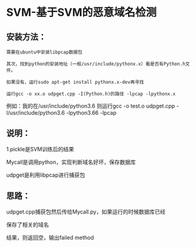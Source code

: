 SVM-基于SVM的恶意域名检测
==========================


安装方法：
----------


 	需要在ubuntu中安装libpcap数据包
        
	其次，找到python的安装地址（一般/usr/include/pythonx.x）看是否有Python.h文件。
        
	如果没有，运行sudo apt-get install pythonx.x-dev再寻找

	运行gcc -o xx.o udpget.cpp -I(Python.h)的路径 -lpcap -lpythonx.x
	
  例如：我的在/usr/include/python3.6 则运行gcc -o test.o udpget.cpp -I/usr/include/python3.6 -lpython3.66 -lpcap
  

说明：
-----

  1.pickle是SVM训练后的结果
  
  Mycall是调用python，实现判断域名好坏，保存数据库
  
  udpget是利用libpcap进行捕获包
  
  
思路：
-----
  udpget.cpp捕获包然后传给Mycall.py，如果运行的时候数据库已经

  保存了相关的域名

  结果，则返回空，输出failed method 
